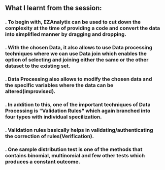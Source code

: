 ## What I learnt from the session:

### . To begin with, EZAnalytix can be used to cut down the complexity at the time of providing a code and convert the data into simplified manner by dragging and dropping.

### . With the chosen Data, it also allows to use Data processing techniques where we can use Data join which enables the option of selecting and joining either the same or the other dataset to the existing set.

### . Data Processing also allows to modify the chosen data and the specific variables where the data can be altered(improvised).

### . In addition to this, one of the important techniques of Data Processing is "Validation Rules" which again branched into four types with individual specilization.

### . Validation rules basically helps in validating/authenticating the correction of rules(Verification).

### . One sample distribution test is one of the methods that contains binomial, multinomial and few other tests which produces a constant outcome.
